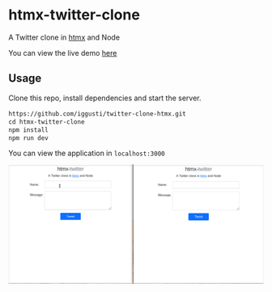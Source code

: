 # htmx-twitter-clone
A Twitter clone in [htmx](https://htmx.org) and Node

You can view the live demo [here](https://htmx-twitter.herokuapp.com)

## Usage
Clone this repo, install dependencies and start the server.
```
https://github.com/iggusti/twitter-clone-htmx.git
cd htmx-twitter-clone
npm install
npm run dev
```

You can view the application in `localhost:3000`


![demo gif](demo.gif)
